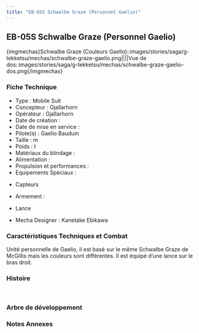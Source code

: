 ```yaml
---
title: "EB-05S Schwalbe Graze (Personnel Gaelio)"
---
```


EB-05S Schwalbe Graze (Personnel Gaelio)
----------------------------------------


{imgmechas}Schwalbe Graze (Couleurs Gaelio)::images/stories/saga/g-tekketsu/mechas/schwalbe-graze-gaelio.png||||Vue de dos::images/stories/saga/g-tekketsu/mechas/schwalbe-graze-gaelio-dos.png{/imgmechas}


### Fiche Technique


- Type : Mobile Suit   
- Concepteur : Gjallarhorn   
- Opérateur : Gjallarhorn   
- Date de création :   
- Date de mise en service :   
- Pilote(s) : Gaelio Bauduin   
- Taille : m   
- Poids : t   
- Matériaux du blindage :   
- Alimentation :   
- Propulsion et performances :   
- Equipements Spéciaux :


* Capteurs


- Armement :


* Lance


- Mecha Designer : Kanetake Ebikawa


### Caractéristiques Techniques et Combat


Unité personnelle de Gaelio, il est basé sur le même Schwalbe Graze de McGillis mais les couleurs sont différentes. Il est équipé d’une lance sur le bras droit.


### Histoire


 


### Arbre de développement


### Notes Annexes

